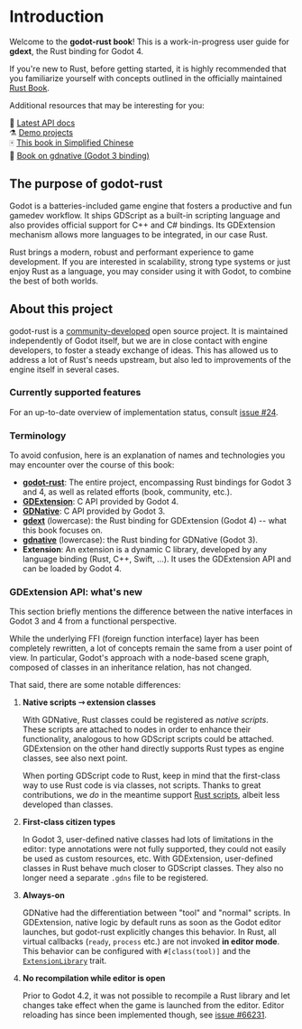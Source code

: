 <!--
  ~ Copyright (c) godot-rust; Bromeon and contributors.
  ~ This Source Code Form is subject to the terms of the Mozilla Public
  ~ License, v. 2.0. If a copy of the MPL was not distributed with this
  ~ file, You can obtain one at https://mozilla.org/MPL/2.0/.
-->

# Introduction

Welcome to the **godot-rust book**! This is a work-in-progress user guide for **gdext**, the Rust binding for Godot 4.

If you're new to Rust, before getting started, it is highly recommended that you familiarize yourself with concepts outlined in the officially
maintained [Rust Book](https://doc.rust-lang.org/book/).

Additional resources that may be interesting for you:

📘 [Latest API docs][api-docs]  
⚗️ [Demo projects][demo-projects]  
🀄 [This book in Simplified Chinese][book-zh-cn]  
📔 [Book on gdnative (Godot 3 binding)][gdnative-book]  


## The purpose of godot-rust

Godot is a batteries-included game engine that fosters a productive and fun gamedev workflow. It ships GDScript as a built-in scripting
language and also provides official support for C++ and C# bindings. Its GDExtension mechanism allows more languages to be integrated,
in our case Rust.

Rust brings a modern, robust and performant experience to game development. If you are interested in scalability, strong type systems or
just enjoy Rust as a language, you may consider using it with Godot, to combine the best of both worlds.


## About this project

godot-rust is a [community-developed][github-contributors] open source project. It is maintained independently of Godot itself, but we are in
close contact with engine developers, to foster a steady exchange of ideas. This has allowed us to address a lot of Rust's needs upstream, but
also led to improvements of the engine itself in several cases.


### Currently supported features

For an up-to-date overview of implementation status, consult [issue #24][features].


### Terminology

To avoid confusion, here is an explanation of names and technologies you may encounter over the course of this book:

- [**godot-rust**][ref-godot-rust]: The entire project, encompassing Rust bindings for Godot 3 and 4,
  as well as related efforts (book, community, etc.).
- [**GDExtension**][ref-godot-gdext]: C API provided by Godot 4.
- [**GDNative**][ref-godot-gdnative]: C API provided by Godot 3.
- [**gdext**][github-gdext] (lowercase): the Rust binding for GDExtension (Godot 4) -- what this book focuses on.
- [**gdnative**][github-gdnative] (lowercase): the Rust binding for GDNative (Godot 3).
- **Extension**: An extension is a dynamic C library, developed by any language binding (Rust, C++, Swift, ...). It uses the GDExtension API and can
  be loaded by Godot 4.


### GDExtension API: what's new

This section briefly mentions the difference between the native interfaces in Godot 3 and 4 from a functional perspective.

While the underlying FFI (foreign function interface) layer has been completely rewritten, a lot of concepts remain the same from a user point of
view. In particular, Godot's approach with a node-based scene graph, composed of classes in an inheritance relation, has not changed.

That said, there are some notable differences:

1. **Native scripts ⇾ extension classes**

   With GDNative, Rust classes could be registered as _native scripts_. These scripts are attached to nodes in order to enhance
   their functionality, analogous to how GDScript scripts could be attached. GDExtension on the other hand directly supports Rust types
   as engine classes, see also next point.

   When porting GDScript code to Rust, keep in mind that the first-class way to use Rust code is via classes, not scripts. Thanks to
   great contributions, we _do_ in the meantime support [Rust scripts][api-obj-script], albeit less developed than classes.

2. **First-class citizen types**

   In Godot 3, user-defined native classes had lots of limitations in the editor: type annotations were not fully supported, they could
   not easily be used as custom resources, etc. With GDExtension, user-defined classes in Rust behave much closer to GDScript classes.
   They also no longer need a separate `.gdns` file to be registered.

3. **Always-on**

   GDNative had the differentiation between "tool" and "normal" scripts. In GDExtension, native logic by default runs as soon as the Godot editor
   launches, but godot-rust explicitly changes this behavior. In Rust, all virtual callbacks (`ready`, `process` etc.) are not invoked
   **in editor mode**. This behavior can be configured with `#[class(tool)]` and the [`ExtensionLibrary`][extension-library-doc] trait.

4. **No recompilation while editor is open**

   Prior to Godot 4.2, it was not possible to recompile a Rust library and let changes take effect when the game is launched from the editor.
   Editor reloading has since been implemented though, see [issue #66231].


[features]: https://github.com/godot-rust/gdextension/issues/24
[issue #66231]: https://github.com/godotengine/godot/issues/66231
[extension-library-doc]: https://godot-rust.github.io/docs/gdext/master/godot/init/trait.ExtensionLibrary.html#method.editor_run_behavior

[api-docs]: https://godot-rust.github.io/docs/gdext
[api-obj-script]: https://godot-rust.github.io/docs/gdext/master/godot/obj/script/index.html
[book-zh-cn]: https://colinwttt.github.io/godot-rust-book-chinese
[demo-projects]: https://github.com/godot-rust/demo-projects
[gdnative-book]: ../gdnative-book
[github-contributors]: https://github.com/godot-rust/gdext/graphs/contributors
[github-gdext]: https://github.com/godot-rust/gdext
[github-gdnative]: https://github.com/godot-rust/gdnative
[ref-godot-gdext]: https://docs.godotengine.org/en/stable/tutorials/scripting/gdextension/what_is_gdextension.html
[ref-godot-gdnative]: https://docs.godotengine.org/en/3.5/tutorials/scripting/gdnative/what_is_gdnative.html
[ref-godot-rust]: https://godot-rust.github.io/
